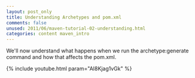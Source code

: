 ```yaml
---
layout: post_only
title: Understanding Archetypes and pom.xml
comments: false
unused: 2011/06/maven-tutorial-02-understanding.html
categories: content maven_intro
---
```


We'll now understand what happens when we run the archetype:generate command and how that affects the pom.xml.

{% include youtube.html param="AI8Kjag1vGk" %}
